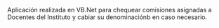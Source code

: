 Aplicación realizada en VB.Net para chequear comisiones asignadas a Docentes del Instituto y cabiar su denominaciónb en caso necesario.
